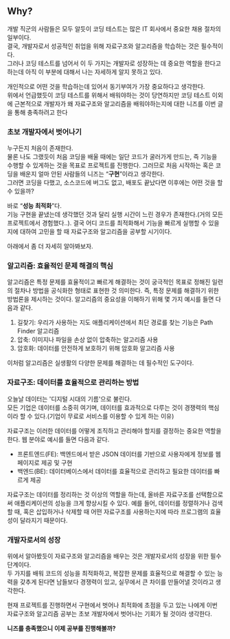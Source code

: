 ## Why?
개발 직군의 사람들은 모두 알듯이 코딩 테스트는 많은 IT 회사에서 중요한 채용 절차의 일부이다.  
결국, 개발자로서 성공적인 취업을 위해 자료구조와 알고리즘을 학습하는 것은 필수적이다.  
그러나 코딩 테스트를 넘어서 이 두 가지는 개발자로 성장하는 데 중요한 역할을 한다고 하는데 아직 이 부분에 대해서 나는 자세하게 알지 못하고 있다.  

개인적으로 어떤 것을 학습하는데 있어서 동기부여가 가장 중요하다고 생각한다.  
위에서 언급했듯이 코딩 테스트를 위해서 배워야하는 것이 당연하지만 코딩 테스트 이외에 근본적으로 개발자가 왜 자료구조와 알고리즘을 배워야하는지에 대한 니즈를 이번 글을 통해 충족하려고 한다


### 초보 개발자에서 벗어나기

누구든지 처음이 존재한다.  
물론 나도 그랬듯이 처음 코딩을 배울 때에는 일단 코드가 굴러가게 만드는, 즉 기능을 수행할 수 있게하는 것을 목표로 프로젝트를 진행한다. 그러므로 처음 시작하는 혹은 코딩을 배운지 얼마 안된 사람들의 니즈는 “**구현**”이라고 생각한다.  
그러면 코딩을 다했고, 소스코드에 버그도 없고, 배포도 끝났다면 이후에는 어떤 것을 할 수 있을까?

바로 “**성능 최적화**”다.  
기능 구현을 끝냈는데 생각했던 것과 달리 실행 시간이 느린 경우가 존재한다.(거의 모든 프로젝트에서 경험했다..). 결국 어디 코드를 최적화해서 기능을 빠르게 실행할 수 있을지에 대하여 고민을 할 때 자료구조와 알고리즘을 공부할 시기이다.


아래에서 좀 더 자세히 알아봐보자.


### 알고리즘: 효율적인 문제 해결의 핵심
알고리즘은 특정 문제를 효율적이고 빠르게 해결하는 것이 궁극적인 목표로 정해진 일련의 절차나 방법을 공식화한 형태로 표현한 것 의미한다. 즉, 특정 문제를 해결하기 위한 방법론을 제시하는 것이다. 알고리즘의 중요성을 이해하기 위해 몇 가지 예시를 들면 다음과 같다.

1. 길찾기: 우리가 사용하는 지도 애플리케이션에서 최단 경로를 찾는 기능은 Path Finder 알고리즘
2. 압축: 이미지나 파일을 손상 없이 압축하는 알고리즘 사용
3. 암호화: 데이터를 안전하게 보호하기 위해 암호화 알고리즘 사용

이처럼 알고리즘은 실생활의 다양한 문제를 해결하는 데 필수적인 도구이다.


### 자료구조: 데이터를 효율적으로 관리하는 방법

오늘날 데이터는 '디지털 시대의 기름'으로 불린다.   
모든 기업은 데이터를 소중히 여기며, 데이터를 효과적으로 다루는 것이 경쟁력의 핵심이라 할 수 있다.(기업이 무료로 서비스를 이용할 수 있게 하는 이유)

자료구조는 이러한 데이터를 어떻게 조직하고 관리해야 할지를 결정하는 중요한 역할을 한다. 웹 분야로 예시를 들면 다음과 같다.

- 프론트엔드(FE): 백엔드에서 받은 JSON 데이터를 기반으로 사용자에게 정보를 웹페이지로 제공 및 구현  
- 백엔드(BE): 데이터베이스에서 데이터를 효율적으로 관리하고 필요한 데이터를 빠르게 제공
  
자료구조는 데이터를 정리하는 것 이상의 역할을 하는데, 올바른 자료구조를 선택함으로써 애플리케이션의 성능을 크게 향상시킬 수 있다. 예를 들어, 데이터를 정렬하거나 검색할 때, 혹은 삽입하거나 삭제할 때 어떤 자료구조를 사용하는지에 따라 프로그램의 효율성이 달라지기 때문이다.


### 개발자로서의 성장
위에서 알아봤듯이 자료구조와 알고리즘을 배우는 것은 개발자로서의 성장을 위한 필수 단계이다.  
두 가지를 배워 코드의 성능을 최적화하고, 복잡한 문제를 효율적으로 해결할 수 있는 능력을 갖추게 된다면 남들보다 경쟁력이 있고, 실무에서 큰 차이를 만들어낼 것이라고 생각한다.

현재 프로젝트를 진행하면서 구현에서 벗어나 최적화에 초점을 두고 있는 나에게 이번 자료구조와 알고리즘 공부는 초보 개발자에서 벗어나는 기회가 될 것이라 생각한다.


**니즈를 충족했으니 이제 공부를 진행해볼까?**

